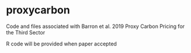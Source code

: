 # proxycarbon
Code and files associated with Barron et al. 2019 Proxy Carbon Pricing for the Third Sector

R code will be provided when paper accepted
